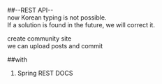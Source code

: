##--REST API-- <br>
now Korean typing is not possible.<br>
If a solution is found in the future, we will correct it.<br>

create community site<br>
we can upload posts and commit<br>

##with
1. Spring REST DOCS 
